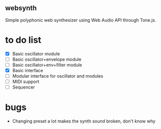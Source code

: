 ## websynth
Simple polyphonic web synthesizer using Web Audio API through Tone.js.

# to do list
- [x] Basic oscillator module
- [ ] Basic oscillator+envelope module
- [ ] Basic oscillator+env+filter module
- [x] Basic interface
- [ ] Modular interface for oscillator and modules
- [ ] MIDI support
- [ ] Sequencer

# bugs
- Changing preset a lot makes the synth sound broken, don't know why
